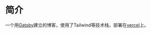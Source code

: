 # 简介

一个用[Gatsby](https://www.gatsbyjs.com/)建立的博客，使用了Tailwind等技术栈，部署在[vercel](https://vercel.com/)上。

